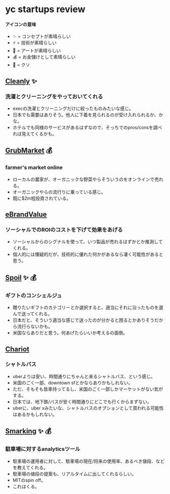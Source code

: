 # yc startups review

#### アイコンの意味

- :sparkles: = コンセプトが素晴らしい
- :zap: = 技術が素晴らしい
- :sparkling_heart: = アートが素晴らしい
- :moneybag: = お金儲けとして素晴らしい
- :shit: = クソ


## [Cleanly](http://www.getcleanly.com/) :sparkles:

### 洗濯とクリーニングをやっておいてくれる

- execの洗濯とクリーニングだけに絞ったものみたいな感じ。
- 日本でも需要はありそう。他人に下着を見られるのが受け入れられるか、かな。
- ホテルでも同様のサービスがあるはずなので、そっちでのpros/consを調べれば見えてくるかも。


## [GrubMarket](https://www.grubmarket.com/) :moneybag:

### farmer's market online

- ローカルの農家が、オーガニックな野菜やらそういうのをオンラインで売れる。
- オーガニックやらの流行りに乗っている感じ。
- 既に$2m程投資されている。


## [eBrandValue](http://www.ebrandvalue.com/)

### ソーシャルでのROIのコストを下げて効果をあげる

- ソーシャルからのシグナルを使って、いつ製品が売れるはずかとか推測してくれる。
- 個人的には懐疑的だが、技術的に優れた何かがあるなら凄く可能性があると思う。


## [Spoil](https://www.spoil.io/) :sparkles: :moneybag:

### ギフトのコンシェルジュ

- 贈りたいギフトのカテゴリーとか選択すると、適当にそれに沿ったものを選んで送ってくれる。
- 日本だと、そういう適当な感じで送ったのが分かると困るとかありそうだから流行らないかも。
- 米国ならありだと思う。何あげたらいいか考えるの面倒。


## [Chariot](https://www.chariotsf.com/)

### シャトルバス

- uberよりは安い、時間通りにちゃんと来るシャトルバス、という感じ。
- 米国のごく一部、downtown sfとかならありかもしれない。
- ただ、そもそも皆車持ってるし、米国のごく一部しかマーケットがない気がする。
- 日本では、地下鉄/バスが安く時間通りにどこでも行くからまずない。
- uberに、uber xみたいな、シャトルバスのオプションとして買われる可能性はあるかもしれない。


## [Smarking](http://smarking.net/) :sparkles: :moneybag:

### 駐車場に対するanalyticsツール

- 駐車場の運用者に対して、駐車場の現在/将来の使用率、あるべき値段、などを教えてくれる。
- 駐車場の値段の提案も、リアルタイムに出してくれるらしい。
- MITのspin off。
- これはくる。
